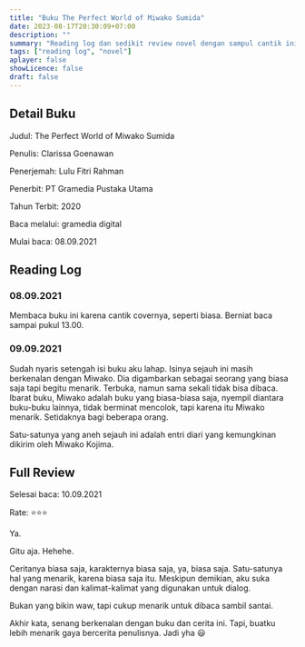 ```yaml
---
title: "Buku The Perfect World of Miwako Sumida"
date: 2023-08-17T20:30:09+07:00
description: "" 
summary: "Reading log dan sedikit review novel dengan sampul cantik ini. Sudah pernah aku posting di twitter dan blog lamaku, tapi gpp lah buat tambah-tambah posts ini wkwk"
tags: ["reading log", "novel"]
aplayer: false
showLicence: false
draft: false
---
```


## Detail Buku

Judul: The Perfect World of Miwako Sumida

Penulis: Clarissa Goenawan

Penerjemah: Lulu Fitri Rahman

Penerbit: PT Gramedia Pustaka Utama

Tahun Terbit: 2020

Baca melalui: gramedia digital

Mulai baca: 08.09.2021


## Reading Log

### 08.09.2021

Membaca buku ini karena cantik covernya, seperti biasa. Berniat baca sampai pukul 13.00.

### 09.09.2021

Sudah nyaris setengah isi buku aku lahap. Isinya sejauh ini masih berkenalan dengan Miwako. Dia digambarkan sebagai seorang yang biasa saja tapi begitu menarik. Terbuka, namun sama sekali tidak bisa dibaca. Ibarat buku, Miwako adalah buku yang biasa-biasa saja, nyempil diantara buku-buku lainnya, tidak berminat mencolok, tapi karena itu Miwako menarik. Setidaknya bagi beberapa orang.

Satu-satunya yang aneh sejauh ini adalah entri diari yang kemungkinan dikirim oleh Miwako Kojima. 


## Full Review

Selesai baca: 10.09.2021

Rate: ⭐⭐⭐

Ya.

Gitu aja. Hehehe.

Ceritanya biasa saja, karakternya biasa saja, ya, biasa saja. Satu-satunya hal yang menarik, karena biasa saja itu.
Meskipun demikian, aku suka dengan narasi dan kalimat-kalimat yang digunakan untuk dialog.

Bukan yang bikin waw, tapi cukup menarik untuk dibaca sambil santai. 

Akhir kata, senang berkenalan dengan buku dan cerita ini. Tapi, buatku lebih menarik gaya bercerita penulisnya. Jadi yha 😃